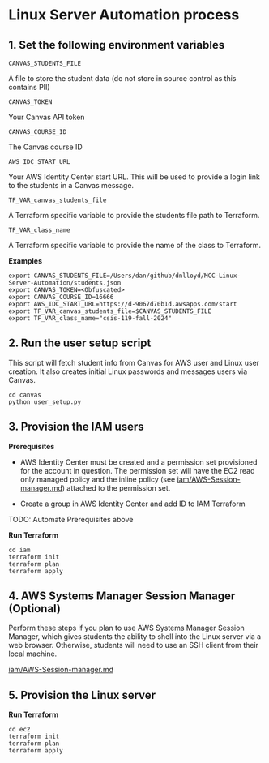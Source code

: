 # Linux Server Automation process

## 1. Set the following environment variables

`CANVAS_STUDENTS_FILE`

A file to store the student data (do not store in source control as this contains PII)

`CANVAS_TOKEN`

Your Canvas API token

`CANVAS_COURSE_ID`

The Canvas course ID

`AWS_IDC_START_URL`

Your AWS Identity Center start URL. This will be used to provide a login link to the students in a Canvas message.

`TF_VAR_canvas_students_file`

A Terraform specific variable to provide the students file path to Terraform. 

`TF_VAR_class_name`

A Terraform specific variable to provide the name of the class to Terraform.

**Examples**

```
export CANVAS_STUDENTS_FILE=/Users/dan/github/dnlloyd/MCC-Linux-Server-Automation/students.json
export CANVAS_TOKEN=<Obfuscated>
export CANVAS_COURSE_ID=16666
export AWS_IDC_START_URL=https://d-9067d70b1d.awsapps.com/start
export TF_VAR_canvas_students_file=$CANVAS_STUDENTS_FILE
export TF_VAR_class_name="csis-119-fall-2024"
```


## 2. Run the user setup script

This script will fetch student info from Canvas for AWS user and Linux user creation. It also creates initial Linux passwords and messages users via Canvas.

```
cd canvas
python user_setup.py
```


## 3. Provision the IAM users

**Prerequisites**

- AWS Identity Center must be created and a permission set provisioned for the account in question. The permission set will have the EC2 read only managed policy and the inline policy (see [iam/AWS-Session-manager.md](iam/AWS-Session-manager.md)) attached to the permission set. 

- Create a group in AWS Identity Center and add ID to IAM Terraform

TODO: Automate Prerequisites above

**Run Terraform**

```
cd iam
terraform init
terraform plan
terraform apply
```


## 4. AWS Systems Manager Session Manager (Optional) 

Perform these steps if you plan to use AWS Systems Manager Session Manager, which gives students the ability to shell into the Linux server via a web browser. Otherwise, students will need to use an SSH client from their local machine.

[iam/AWS-Session-manager.md](iam/AWS-Session-manager.md)


## 5. Provision the Linux server

**Run Terraform**

```
cd ec2
terraform init
terraform plan
terraform apply
```
